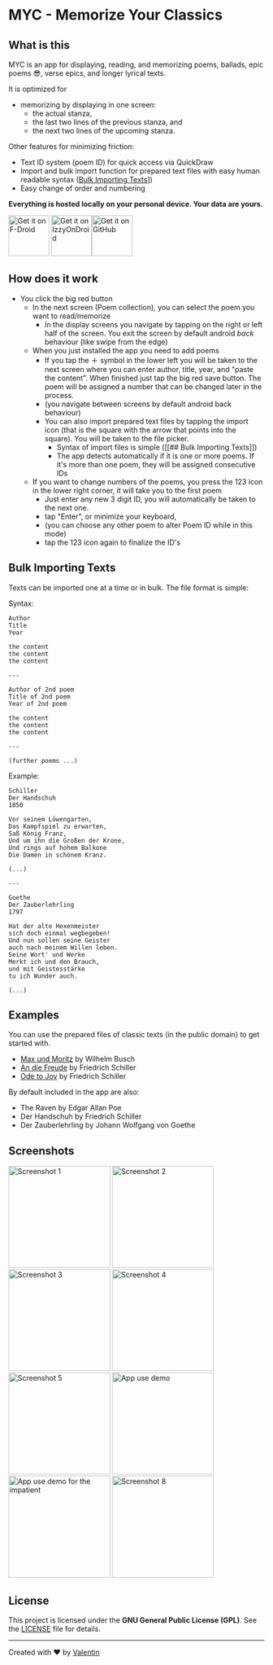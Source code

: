 # MYC - Memorize Your Classics
## What is this 
MYC is an app for displaying, reading, and memorizing poems, ballads, epic poems 😎, verse epics, and longer lyrical texts.

It is optimized for 
- memorizing by displaying in one screen: 
	- the actual stanza,
	- the last two lines of the previous stanza, and 
	- the next two lines of the upcoming stanza. 

Other features for minimizing friction:
- Text ID system (poem ID) for quick access via QuickDraw
- Import and bulk import function for prepared text files with easy human readable syntax ([Bulk Importing Texts](#bulk-importing-texts)])
- Easy change of order and numbering

**Everything is hosted locally on your personal device. Your data are yours.**

[<img src="https://fdroid.gitlab.io/artwork/badge/get-it-on.png" alt="Get it on F-Droid" height="80">](https://f-droid.org/packages/v4lpt.f023.MYC/)
[<img src="https://gitlab.com/IzzyOnDroid/repo/-/raw/master/assets/IzzyOnDroid.png" alt="Get it on IzzyOnDroid" height="80">](https://apt.izzysoft.de/fdroid/index/apk/v4lpt.f023.MYC)[<img src="https://raw.githubusercontent.com/v4lpt/GDP/master/Badge/github.png" alt="Get it on GitHub" height="80">](https://github.com/v4lpt/MYC/releases/latest)

## How does it work
- You click the big red button
	- In the next screen (Poem collection), you can select the poem you want to read/memorize
		- In the display screens you navigate by tapping on the right or left half of the screen. You exit the screen by default android *back* behaviour (like swipe from the edge) 
	- When you just installed the app you need to add poems
	    - If you tap the ＋ symbol in the lower left you will be taken to the next screen where you can enter author, title, year, and "paste the content". When finished just tap the big red save button. The poem will be assigned a number that can be changed later in the process. 
	    - (you navigate between screens by default android back behaviour)
	    - You can also import prepared text files by tapping the import icon (that is the square with the arrow that points into the square). You will be taken to the file picker.
	       - Syntax of import files is simple ([[## Bulk Importing Texts]])
	       - The app detects automatically if it is one or more poems. If it's more than one poem, they will be assigned consecutive IDs
	- If you want to change numbers of the poems, you press the 123 icon in the lower right corner, it will take you to the first poem
	    - Just enter any new 3 digit ID, you will automatically be taken to the next one. 
	    - tap "Enter", or minimize your keyboard,
	    - (you can choose any other poem to alter Poem ID while in this mode) 
		- tap the 123 icon again to finalize the ID's

## Bulk Importing Texts
Texts can be imported one at a time or in bulk. The file format is simple:

Syntax: 
```
Author
Title 
Year 

the content 
the content 
the content 

---

Author of 2nd poem
Title of 2nd poem
Year of 2nd poem 

the content 
the content 
the content

--- 

(further poems ...) 
```

Example: 
```
Schiller  
Der Handschuh  
1850

Vor seinem Löwengarten,  
Das Kampfspiel zu erwarten,  
Saß König Franz,  
Und um ihn die Großen der Krone,  
Und rings auf hohem Balkone  
Die Damen in schönem Kranz.

(...)

---

Goethe  
Der Zauberlehrling  
1797

Hat der alte Hexenmeister  
sich doch einmal wegbegeben!  
Und nun sollen seine Geister  
auch nach meinem Willen leben.  
Seine Wort' und Werke  
Merkt ich und den Brauch,  
und mit Geistesstärke  
tu ich Wunder auch.

(...)
```



## Examples
You can use the prepared files of classic texts (in the public domain) to get started with.

- [Max und Moritz](examples/max-and-moritz.txt) by Wilhelm Busch
- [An die Freude](examples/an-die-freude.txt) by Friedrich Schiller
- [Ode to Joy](examples/ode-to-joy.txt) by Friedrich Schiller

By default included in the app are also: 
- The Raven by Edgar Allan Poe
- Der Handschuh by Friedrich Schiller
- Der Zauberlehrling by Johann Wolfgang von Goethe

## Screenshots
[<img width=200 alt="Screenshot 1" src="fastlane/metadata/android/en-US/images/phoneScreenshots/1.png?raw=true">](fastlane/metadata/android/en-US/images/phoneScreenshots/1.png?raw=true)
[<img width=200 alt="Screenshot 2" src="fastlane/metadata/android/en-US/images/phoneScreenshots/2.png?raw=true">](fastlane/metadata/android/en-US/images/phoneScreenshots/2.png?raw=true)
[<img width=200 alt="Screenshot 3" src="fastlane/metadata/android/en-US/images/phoneScreenshots/3.png?raw=true">](fastlane/metadata/android/en-US/images/phoneScreenshots/3.png?raw=true)
[<img width=200 alt="Screenshot 4" src="fastlane/metadata/android/en-US/images/phoneScreenshots/4.png?raw=true">](fastlane/metadata/android/en-US/images/phoneScreenshots/4.png?raw=true)
[<img width=200 alt="Screenshot 5" src="fastlane/metadata/android/en-US/images/phoneScreenshots/5.png?raw=true">](fastlane/metadata/android/en-US/images/phoneScreenshots/5.png?raw=true)
[<img width=200 alt="App use demo" src="app-use.gif">](app-use.gif)
[<img width=200 alt="App use demo for the impatient" src="app-use-fast.gif">](app-use-fast.gif)
[<img width=200 alt="Screenshot 8" src="fastlane/metadata/android/en-US/images/phoneScreenshots/8.png?raw=true">](fastlane/metadata/android/en-US/images/phoneScreenshots/8.png?raw=true)

## License
This project is licensed under the **GNU General Public License (GPL)**. See the [LICENSE](LICENSE) file for details.

---
Created with :heart: by [Valentin](https://github.com/v4lpt)


